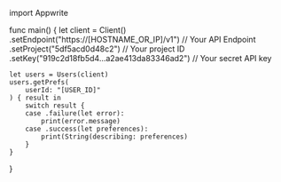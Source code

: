 import Appwrite

func main() {
    let client = Client()
      .setEndpoint("https://[HOSTNAME_OR_IP]/v1") // Your API Endpoint
      .setProject("5df5acd0d48c2") // Your project ID
      .setKey("919c2d18fb5d4...a2ae413da83346ad2") // Your secret API key

    let users = Users(client)
    users.getPrefs(
        userId: "[USER_ID]"
    ) { result in
        switch result {
        case .failure(let error):
            print(error.message)
        case .success(let preferences):
            print(String(describing: preferences)
        }
    }
}
